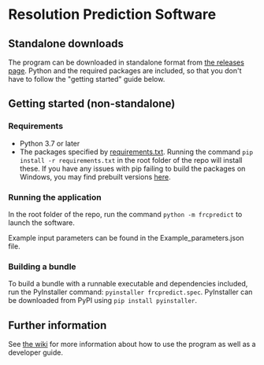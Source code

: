 # Resolution Prediction Software

## Standalone downloads

The program can be downloaded in standalone format from
[the releases page](https://github.com/Bodeeen/Resolution_prediction_software/releases).
Python and the required packages are included, so that you don't have to follow the "getting
started" guide below. 


## Getting started (non-standalone)

### Requirements
 - Python 3.7 or later
 - The packages specified by [requirements.txt](requirements.txt). Running the command
   `pip install -r requirements.txt` in the root folder of the repo will install these. If you have
   any issues with pip failing to build the packages on Windows, you may find prebuilt versions
   [here](https://www.lfd.uci.edu/~gohlke/pythonlibs).

### Running the application
In the root folder of the repo, run the command `python -m frcpredict` to launch the software.

Example input parameters can be found in the Example_parameters.json file. 

### Building a bundle
To build a bundle with a runnable executable and dependencies included, run the PyInstaller command:
`pyinstaller frcpredict.spec`. PyInstaller can be downloaded from PyPI using
`pip install pyinstaller`. 


## Further information
See [the wiki](https://github.com/Bodeeen/Resolution_prediction_software/wiki) for more information
about how to use the program as well as a developer guide.
